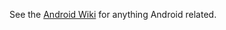 See the [Android Wiki](https://github.com/cohenadair/anglers-log/wiki/Android) for anything Android related.
